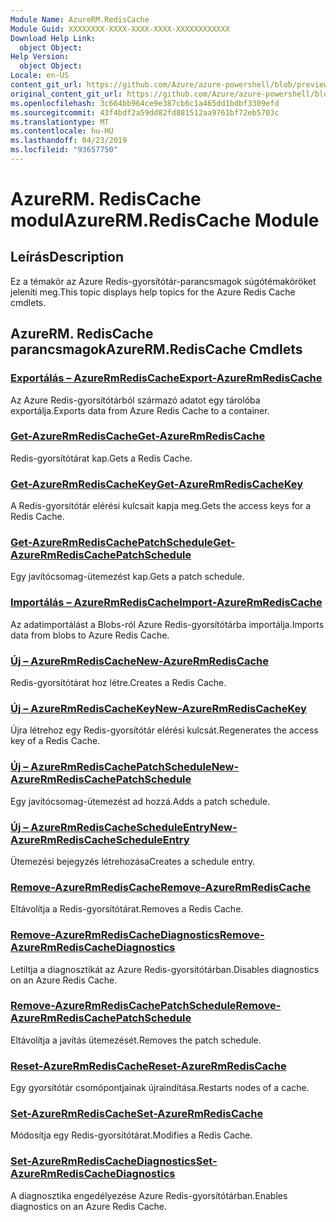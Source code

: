 ```yaml
---
Module Name: AzureRM.RedisCache
Module Guid: XXXXXXXX-XXXX-XXXX-XXXX-XXXXXXXXXXXX
Download Help Link:
  object Object: 
Help Version:
  object Object: 
Locale: en-US
content_git_url: https://github.com/Azure/azure-powershell/blob/preview/src/ResourceManager/RedisCache/Commands.RedisCache/help/AzureRM.RedisCache.md
original_content_git_url: https://github.com/Azure/azure-powershell/blob/preview/src/ResourceManager/RedisCache/Commands.RedisCache/help/AzureRM.RedisCache.md
ms.openlocfilehash: 3c664bb964ce9e387cb6c1a465dd1bdbf3309efd
ms.sourcegitcommit: 43f4bdf2a59dd82fd881512aa9761bf72eb5703c
ms.translationtype: MT
ms.contentlocale: hu-HU
ms.lasthandoff: 04/23/2019
ms.locfileid: "93657750"
---
```

# <span data-ttu-id="f2121-101">AzureRM. RedisCache modul</span><span class="sxs-lookup"><span data-stu-id="f2121-101">AzureRM.RedisCache Module</span></span>
## <span data-ttu-id="f2121-102">Leírás</span><span class="sxs-lookup"><span data-stu-id="f2121-102">Description</span></span>
<span data-ttu-id="f2121-103">Ez a témakör az Azure Redis-gyorsítótár-parancsmagok súgótémaköröket jeleníti meg.</span><span class="sxs-lookup"><span data-stu-id="f2121-103">This topic displays help topics for the Azure Redis Cache cmdlets.</span></span>

## <span data-ttu-id="f2121-104">AzureRM. RedisCache parancsmagok</span><span class="sxs-lookup"><span data-stu-id="f2121-104">AzureRM.RedisCache Cmdlets</span></span>
### [<span data-ttu-id="f2121-105">Exportálás – AzureRmRedisCache</span><span class="sxs-lookup"><span data-stu-id="f2121-105">Export-AzureRmRedisCache</span></span>](Export-AzureRmRedisCache.md)
<span data-ttu-id="f2121-106">Az Azure Redis-gyorsítótárból származó adatot egy tárolóba exportálja.</span><span class="sxs-lookup"><span data-stu-id="f2121-106">Exports data from Azure Redis Cache to a container.</span></span>

### [<span data-ttu-id="f2121-107">Get-AzureRmRedisCache</span><span class="sxs-lookup"><span data-stu-id="f2121-107">Get-AzureRmRedisCache</span></span>](Get-AzureRmRedisCache.md)
<span data-ttu-id="f2121-108">Redis-gyorsítótárat kap.</span><span class="sxs-lookup"><span data-stu-id="f2121-108">Gets a Redis Cache.</span></span>

### [<span data-ttu-id="f2121-109">Get-AzureRmRedisCacheKey</span><span class="sxs-lookup"><span data-stu-id="f2121-109">Get-AzureRmRedisCacheKey</span></span>](Get-AzureRmRedisCacheKey.md)
<span data-ttu-id="f2121-110">A Redis-gyorsítótár elérési kulcsait kapja meg.</span><span class="sxs-lookup"><span data-stu-id="f2121-110">Gets the access keys for a Redis Cache.</span></span>

### [<span data-ttu-id="f2121-111">Get-AzureRmRedisCachePatchSchedule</span><span class="sxs-lookup"><span data-stu-id="f2121-111">Get-AzureRmRedisCachePatchSchedule</span></span>](Get-AzureRmRedisCachePatchSchedule.md)
<span data-ttu-id="f2121-112">Egy javítócsomag-ütemezést kap.</span><span class="sxs-lookup"><span data-stu-id="f2121-112">Gets a patch schedule.</span></span>

### [<span data-ttu-id="f2121-113">Importálás – AzureRmRedisCache</span><span class="sxs-lookup"><span data-stu-id="f2121-113">Import-AzureRmRedisCache</span></span>](Import-AzureRmRedisCache.md)
<span data-ttu-id="f2121-114">Az adatimportálást a Blobs-ról Azure Redis-gyorsítótárba importálja.</span><span class="sxs-lookup"><span data-stu-id="f2121-114">Imports data from blobs to Azure Redis Cache.</span></span>

### [<span data-ttu-id="f2121-115">Új – AzureRmRedisCache</span><span class="sxs-lookup"><span data-stu-id="f2121-115">New-AzureRmRedisCache</span></span>](New-AzureRmRedisCache.md)
<span data-ttu-id="f2121-116">Redis-gyorsítótárat hoz létre.</span><span class="sxs-lookup"><span data-stu-id="f2121-116">Creates a Redis Cache.</span></span>

### [<span data-ttu-id="f2121-117">Új – AzureRmRedisCacheKey</span><span class="sxs-lookup"><span data-stu-id="f2121-117">New-AzureRmRedisCacheKey</span></span>](New-AzureRmRedisCacheKey.md)
<span data-ttu-id="f2121-118">Újra létrehoz egy Redis-gyorsítótár elérési kulcsát.</span><span class="sxs-lookup"><span data-stu-id="f2121-118">Regenerates the access key of a Redis Cache.</span></span>

### [<span data-ttu-id="f2121-119">Új – AzureRmRedisCachePatchSchedule</span><span class="sxs-lookup"><span data-stu-id="f2121-119">New-AzureRmRedisCachePatchSchedule</span></span>](New-AzureRmRedisCachePatchSchedule.md)
<span data-ttu-id="f2121-120">Egy javítócsomag-ütemezést ad hozzá.</span><span class="sxs-lookup"><span data-stu-id="f2121-120">Adds a patch schedule.</span></span>

### [<span data-ttu-id="f2121-121">Új – AzureRmRedisCacheScheduleEntry</span><span class="sxs-lookup"><span data-stu-id="f2121-121">New-AzureRmRedisCacheScheduleEntry</span></span>](New-AzureRmRedisCacheScheduleEntry.md)
<span data-ttu-id="f2121-122">Ütemezési bejegyzés létrehozása</span><span class="sxs-lookup"><span data-stu-id="f2121-122">Creates a schedule entry.</span></span>

### [<span data-ttu-id="f2121-123">Remove-AzureRmRedisCache</span><span class="sxs-lookup"><span data-stu-id="f2121-123">Remove-AzureRmRedisCache</span></span>](Remove-AzureRmRedisCache.md)
<span data-ttu-id="f2121-124">Eltávolítja a Redis-gyorsítótárat.</span><span class="sxs-lookup"><span data-stu-id="f2121-124">Removes a Redis Cache.</span></span>

### [<span data-ttu-id="f2121-125">Remove-AzureRmRedisCacheDiagnostics</span><span class="sxs-lookup"><span data-stu-id="f2121-125">Remove-AzureRmRedisCacheDiagnostics</span></span>](Remove-AzureRmRedisCacheDiagnostics.md)
<span data-ttu-id="f2121-126">Letiltja a diagnosztikát az Azure Redis-gyorsítótárban.</span><span class="sxs-lookup"><span data-stu-id="f2121-126">Disables diagnostics on an Azure Redis Cache.</span></span>

### [<span data-ttu-id="f2121-127">Remove-AzureRmRedisCachePatchSchedule</span><span class="sxs-lookup"><span data-stu-id="f2121-127">Remove-AzureRmRedisCachePatchSchedule</span></span>](Remove-AzureRmRedisCachePatchSchedule.md)
<span data-ttu-id="f2121-128">Eltávolítja a javítás ütemezését.</span><span class="sxs-lookup"><span data-stu-id="f2121-128">Removes the patch schedule.</span></span>

### [<span data-ttu-id="f2121-129">Reset-AzureRmRedisCache</span><span class="sxs-lookup"><span data-stu-id="f2121-129">Reset-AzureRmRedisCache</span></span>](Reset-AzureRmRedisCache.md)
<span data-ttu-id="f2121-130">Egy gyorsítótár csomópontjainak újraindítása.</span><span class="sxs-lookup"><span data-stu-id="f2121-130">Restarts nodes of a cache.</span></span>

### [<span data-ttu-id="f2121-131">Set-AzureRmRedisCache</span><span class="sxs-lookup"><span data-stu-id="f2121-131">Set-AzureRmRedisCache</span></span>](Set-AzureRmRedisCache.md)
<span data-ttu-id="f2121-132">Módosítja egy Redis-gyorsítótárat.</span><span class="sxs-lookup"><span data-stu-id="f2121-132">Modifies a Redis Cache.</span></span>

### [<span data-ttu-id="f2121-133">Set-AzureRmRedisCacheDiagnostics</span><span class="sxs-lookup"><span data-stu-id="f2121-133">Set-AzureRmRedisCacheDiagnostics</span></span>](Set-AzureRmRedisCacheDiagnostics.md)
<span data-ttu-id="f2121-134">A diagnosztika engedélyezése Azure Redis-gyorsítótárban.</span><span class="sxs-lookup"><span data-stu-id="f2121-134">Enables diagnostics on an Azure Redis Cache.</span></span>

